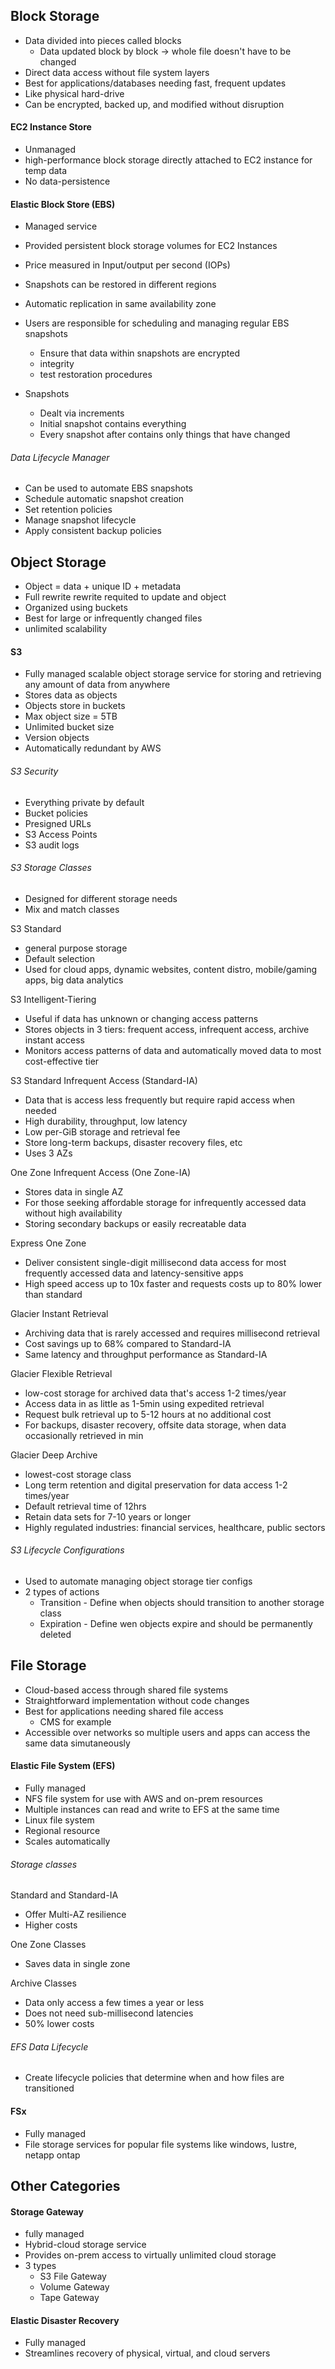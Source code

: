 ## Block Storage
- Data divided into pieces called blocks
	- Data updated block by block -> whole file doesn't have to be changed
- Direct data access without file system layers
- Best for applications/databases needing fast, frequent updates
- Like physical hard-drive
- Can be encrypted, backed up, and modified without disruption

#### EC2 Instance Store
- Unmanaged
- high-performance block storage directly attached to EC2 instance for temp data
- No data-persistence

#### Elastic Block Store (EBS)
- Managed service
- Provided persistent block storage volumes for EC2 Instances
- Price measured in Input/output per second (IOPs)
- Snapshots can be restored in different regions
- Automatic replication in same availability zone

- Users are responsible for scheduling and managing regular EBS snapshots
	- Ensure that data within snapshots are encrypted
	- integrity
	- test restoration procedures

- Snapshots
	- Dealt via increments
	- Initial snapshot contains everything
	- Every snapshot after contains only things that have changed
###### Data Lifecycle Manager
- Can be used to automate EBS snapshots
- Schedule automatic snapshot creation
- Set retention policies
- Manage snapshot lifecycle
- Apply consistent backup policies
## Object Storage
- Object = data + unique ID + metadata
- Full rewrite rewrite requited to update and object
- Organized using buckets
- Best for large or infrequently changed files
- unlimited scalability

#### S3
- Fully managed scalable object storage service for storing and retrieving any amount of data from anywhere
- Stores data as objects
- Objects store in buckets
- Max object size = 5TB
- Unlimited bucket size
- Version objects
- Automatically redundant by AWS

###### S3 Security
- Everything private by default
- Bucket policies
- Presigned URLs
- S3 Access Points
- S3 audit logs

###### S3 Storage Classes
- Designed for different storage needs
- Mix and match classes

S3 Standard
 - general purpose storage
 - Default selection
 - Used for cloud apps, dynamic websites, content distro, mobile/gaming apps, big data analytics

S3 Intelligent-Tiering
- Useful if data has unknown or changing access patterns
- Stores objects in 3 tiers: frequent access, infrequent access, archive instant access
- Monitors access patterns of data and automatically moved data to most cost-effective tier

S3 Standard Infrequent Access (Standard-IA)
- Data that is access less frequently but require rapid access when needed
- High durability, throughput, low latency
- Low per-GiB storage and retrieval fee
- Store long-term backups, disaster recovery files, etc
- Uses 3 AZs

One Zone Infrequent Access (One Zone-IA)
- Stores data in single AZ
- For those seeking affordable storage for infrequently accessed data without high availability
- Storing secondary backups or easily recreatable data

Express One Zone
- Deliver consistent single-digit millisecond data access for most frequently accessed data and latency-sensitive apps
- High speed access up to 10x faster and requests costs up to 80% lower than standard

Glacier Instant Retrieval
- Archiving data that is rarely accessed and requires millisecond retrieval
- Cost savings up to 68% compared to Standard-IA
- Same latency and throughput performance as Standard-IA

Glacier Flexible Retrieval
- low-cost storage for archived data that's access 1-2 times/year
- Access data in as little as 1-5min using expedited retrieval
- Request bulk retrieval up to 5-12 hours at no additional cost
- For backups, disaster recovery, offsite data storage, when data occasionally retrieved in min

Glacier Deep Archive
- lowest-cost storage class
- Long term retention and digital preservation for data access 1-2 times/year
- Default retrieval time of 12hrs
- Retain data sets for 7-10 years or longer
- Highly regulated industries: financial services, healthcare, public sectors
###### S3 Lifecycle Configurations
 - Used to automate managing object storage tier configs
 - 2 types of actions
	 - Transition - Define when objects should transition to another storage class
	 - Expiration - Define wen objects expire and should be permanently deleted

## File Storage
- Cloud-based access through shared file systems
- Straightforward implementation without code changes
- Best for applications needing shared file access
	- CMS for example
- Accessible over networks so multiple users and apps can access the same data simutaneously

#### Elastic File System (EFS)
- Fully managed
- NFS file system for use with AWS and on-prem resources
- Multiple instances can read and write to EFS at the same time
- Linux file system
- Regional resource
- Scales automatically

###### Storage classes
Standard and Standard-IA
- Offer Multi-AZ resilience
- Higher costs

One Zone Classes
- Saves data in single zone

Archive Classes
- Data only access a few times a year or less
- Does not need sub-millisecond latencies
- 50% lower costs

###### EFS Data Lifecycle
- Create lifecycle policies that determine when and how files are transitioned
#### FSx
- Fully managed
- File storage services for popular file systems like windows, lustre, netapp ontap

## Other Categories

#### Storage Gateway
- fully managed
- Hybrid-cloud storage service
- Provides on-prem access to virtually unlimited cloud storage
- 3 types
	- S3 File Gateway
	- Volume Gateway
	- Tape Gateway

#### Elastic Disaster Recovery
- Fully managed
- Streamlines recovery of physical, virtual, and cloud servers

